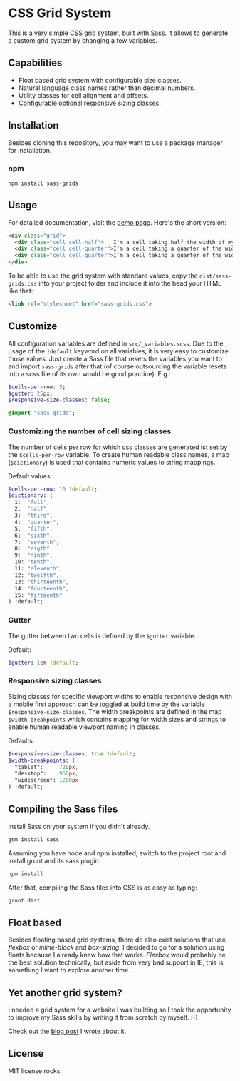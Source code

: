 CSS Grid System
================
This is a very simple CSS grid system, built with Sass. It allows to generate a custom grid system by changing a few variables.

## Capabilities
- Float based grid system with configurable size classes.
- Natural language class names rather than decimal numbers.
- Utility classes for cell alignment and offsets.
- Configurable optional responsive sizing classes.

## Installation
Besides cloning this repository, you may want to use a package manager for installation.

### npm

```shell
npm install sass-grids
```

## Usage
For detailed documentation, visit the [demo page](https://nsommer.github.io/sass-grids). Here's the short version:

```html
<div class="grid">
  <div class="cell cell-half">   I'm a cell taking half the width of my parent.        </div>
  <div class="cell cell-quarter">I'm a cell taking a quarter of the width of my parent.</div>
  <div class="cell cell-quarter">I'm a cell taking a quarter of the width of my parent.</div>
</div>
```

To be able to use the grid system with standard values, copy the `dist/sass-grids.css` into your project folder and include it into the head your HTML like that:

```html
<link rel="stylesheet" href="sass-grids.css">
```

## Customize
All configuration variables are defined in `src/_variables.scss`. Due to the usage of the `!default` keyword on all variables, it is very easy to customize those values. Just create a Sass file that resets the variables you want to and import `sass-grids` after that (of course outsourcing the variable resets into a scss file of its own would be good practice). E.g.:

```sass
$cells-per-row: 5;
$gutter: 25px;
$responsive-size-classes: false;

@import "sass-grids";
```

### Customizing the number of cell sizing classes
The number of cells per row for which css classes are generated ist set by the `$cells-per-row` variable. To create human readable class names, a map (`$dictionary`) is used that contains numeric values to string mappings.

Default values:

```sass
$cells-per-row: 10 !default;
$dictionary: (
  1:  "full",
  2:  "half",
  3:  "third",
  4:  "quarter",
  5:  "fifth",
  6:  "sixth",
  7:  "seventh",
  8:  "eigth",
  9:  "ninth",
  10: "tenth",
  11: "eleventh",
  12: "twelfth",
  13: "thirteenth",
  14: "fourteenth",
  15: "fifteenth"
) !default;
```

### Gutter
The gutter between two cells is defined by the `$gutter` variable.

Default:

```sass
$gutter: 1em !default;
```

### Responsive sizing classes
Sizing classes for specific viewport widths to enable responsive design with a mobile first approach can be toggled at build time by the variable `$responsive-size-classes`. The width breakpoints are defined in the map `$width-breakpoints` which contains mapping for width sizes and strings to enable human readable viewport naming in classes.

Defaults:

```sass
$responsive-size-classes: true !default;
$width-breakpoints: (
  "tablet":     720px,
  "desktop":    960px,
  "widescreen": 1200px
) !default;
```

## Compiling the Sass files
Install Sass on your system if you didn't already.

```bash
gem install sass
```

Assuming you have node and npm installed, switch to the project root and install grunt and its sass plugin.

```bash
npm install
```

After that, compiling the Sass files into CSS is as easy as typing:

```bash
grunt dist
```

## Float based
Besides floating based grid systems, there do also exist solutions that use *flexbox* or *inline-block* and *box-sizing*. I decided to go for a solution using floats because I already knew how that works. *Flexbox* would probably be the best solution technically, but aside from very bad support in IE, this is something I want to explore another time.

## Yet another grid system?
I needed a grid system for a website I was building so I took the opportunity to improve my Sass skills by writing it from scratch by myself. :-)

Check out the [blog post](https://nilssommer.de/articles/2-building-a-grid-system-with-sass) I wrote about it.

## License
MIT license rocks.
